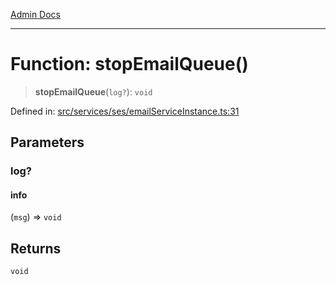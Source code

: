 [Admin Docs](/)

***

# Function: stopEmailQueue()

> **stopEmailQueue**(`log?`): `void`

Defined in: [src/services/ses/emailServiceInstance.ts:31](https://github.com/Sourya07/talawa-api/blob/cfbd515d04ffba748b09232a33807f1845dd1878/src/services/ses/emailServiceInstance.ts#L31)

## Parameters

### log?

#### info

(`msg`) => `void`

## Returns

`void`
